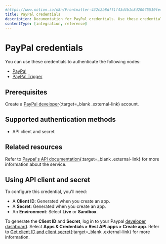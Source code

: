 ```yaml
---
#https://www.notion.so/n8n/Frontmatter-432c2b8dff1f43d4b1c8d20075510fe4
title: PayPal credentials
description: Documentation for PayPal credentials. Use these credentials to authenticate PayPal in n8n, a workflow automation platform.
contentType: [integration, reference]
---
```


# PayPal credentials

You can use these credentials to authenticate the following nodes:

- [PayPal](/integrations/builtin/app-nodes/n8n-nodes-base.paypal/)
- [PayPal Trigger](/integrations/builtin/trigger-nodes/n8n-nodes-base.paypaltrigger/)

## Prerequisites

Create a [PayPal developer](https://developer.paypal.com/home){:target=_blank .external-link} account.

## Supported authentication methods

- API client and secret

## Related resources

Refer to [Paypal's API documentation](https://developer.paypal.com/api/rest/){:target=_blank .external-link} for more information about the service.

## Using API client and secret

To configure this credential, you'll need:

- A **Client ID**: Generated when you create an app.
- A **Secret**: Generated when you create an app.
- An **Environment**: Select **Live** or **Sandbox**.

To generate the **Client ID** and **Secret**, log in to your Paypal [developer dashboard](https://developer.paypal.com/dashboard/). Select **Apps & Credentials > Rest API apps > Create app**. Refer to [Get client ID and client secret](https://developer.paypal.com/api/rest/#link-getclientidandclientsecret){:target=_blank .external-link} for more information.


